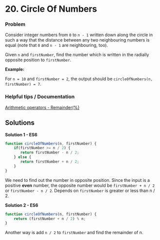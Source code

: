 # 20. Circle Of Numbers

### Problem
Consider integer numbers from `0` to `n - 1` written down along the circle in such a way that the distance between any two neighbouring numbers is equal (note that `0` and `n - 1` are neighbouring, too).

Given `n` and `firstNumber`, find the number which is written in the radially opposite position to `firstNumber`.

**Example:**

For `n = 10` and `firstNumber = 2`, the output should be
`circleOfNumbers(n, firstNumber) = 7`.

### Helpful tips / Documentation
[Arithmetic operators - Remainder(%)](https://developer.mozilla.org/en-US/docs/Web/JavaScript/Reference/Operators/Arithmetic_Operators#Remainder_())

## Solutions

**Solution 1 - ES6**
```js
function circleOfNumbers(n, firstNumber) {
    if(firstNumber >= n / 2) {
       return firstNumber - n / 2;
    } else {
       return firstNumber + n / 2;   
    }
}
```
We need to find out the number in opposite position. Since the input is a positive **even** number, the opposite number would be `firstNumber + n / 2` or `firstNumber - n / 2`. Depends on `firstNumber` is greater or less than n / 2.

**Solution 2 - ES6**
```js
function circleOfNumbers(n, firstNumber) {
    return (firstNumber + n / 2) % n;
}
```
Another way is add `n / 2` to `firstNumber` and find the remainder of n.
